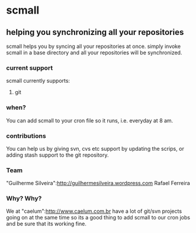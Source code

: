 <h1>scmall</h1>

<h2>helping you synchronizing all your repositories</h2>

scmall helps you by syncing all your repositories at once. simply invoke scmall in a base directory
and all your repositories will be synchronized.

<h3>current support</h3>

scmall currently supports:

1. git

<h3>when?</h3>

You can add scmall to your cron file so it runs, i.e. everyday at 8 am.

<h3>contributions</h3>

You can help us by giving svn, cvs etc support by updating the scrips, or adding stash support to the git repository.

<h3>Team</h3>

"Guilherme Silveira":http://guilhermesilveira.wordpress.com
Rafael Ferreira

<h3>Why? Why?</h3>

We at "caelum":http://www.caelum.com.br have a lot of git/svn projects going on at the same time so its a good thing to add scmall
to our cron jobs and be sure that its working fine.

